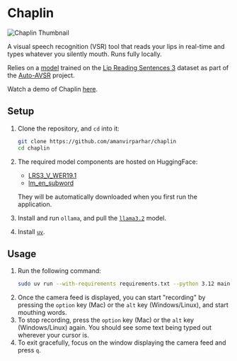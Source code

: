 # Chaplin

![Chaplin Thumbnail](./thumbnail.png)

A visual speech recognition (VSR) tool that reads your lips in real-time and types whatever you silently mouth. Runs fully locally.

Relies on a [model](https://github.com/mpc001/Visual_Speech_Recognition_for_Multiple_Languages?tab=readme-ov-file#autoavsr-models) trained on the [Lip Reading Sentences 3](https://mmai.io/datasets/lip_reading/) dataset as part of the [Auto-AVSR](https://github.com/mpc001/auto_avsr) project.

Watch a demo of Chaplin [here](https://youtu.be/qlHi0As2alQ).

## Setup

1. Clone the repository, and `cd` into it:
   ```bash
   git clone https://github.com/amanvirparhar/chaplin
   cd chaplin
   ```
2. The required model components are hosted on HuggingFace:
   - [LRS3_V_WER19.1](https://huggingface.co/willwade/LRS3_V_WER19.1)
   - [lm_en_subword](https://huggingface.co/willwade/lm_en_subword)

   They will be automatically downloaded when you first run the application.

3. Install and run `ollama`, and pull the [`llama3.2`](https://ollama.com/library/llama3.2) model.
4. Install [`uv`](https://github.com/astral-sh/uv).

## Usage

1. Run the following command:
   ```bash
   sudo uv run --with-requirements requirements.txt --python 3.12 main.py config_filename=./configs/LRS3_V_WER19.1.ini detector=mediapipe
   ```
2. Once the camera feed is displayed, you can start "recording" by pressing the `option` key (Mac) or the `alt` key (Windows/Linux), and start mouthing words.
3. To stop recording, press the `option` key (Mac) or the `alt` key (Windows/Linux) again. You should see some text being typed out wherever your cursor is.
4. To exit gracefully, focus on the window displaying the camera feed and press `q`.